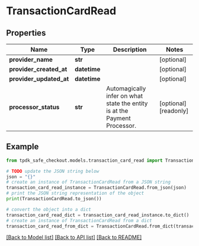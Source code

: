 # TransactionCardRead



## Properties

Name | Type | Description | Notes
------------ | ------------- | ------------- | -------------
**provider_name** | **str** |  | [optional] 
**provider_created_at** | **datetime** |  | [optional] 
**provider_updated_at** | **datetime** |  | [optional] 
**processor_status** | **str** | Automagically infer on what state the entity is at the Payment Processor. | [optional] [readonly] 

## Example

```python
from tpdk_safe_checkout.models.transaction_card_read import TransactionCardRead

# TODO update the JSON string below
json = "{}"
# create an instance of TransactionCardRead from a JSON string
transaction_card_read_instance = TransactionCardRead.from_json(json)
# print the JSON string representation of the object
print(TransactionCardRead.to_json())

# convert the object into a dict
transaction_card_read_dict = transaction_card_read_instance.to_dict()
# create an instance of TransactionCardRead from a dict
transaction_card_read_from_dict = TransactionCardRead.from_dict(transaction_card_read_dict)
```
[[Back to Model list]](../README.md#documentation-for-models) [[Back to API list]](../README.md#documentation-for-api-endpoints) [[Back to README]](../README.md)


